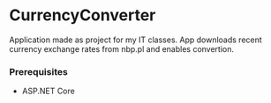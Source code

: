 # CurrencyConverter
Application made as project for my IT classes. App downloads recent currency exchange rates from nbp.pl and enables convertion.

### Prerequisites
- ASP.NET Core
